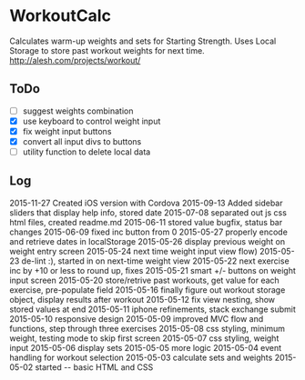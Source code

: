 # WorkoutCalc

Calculates warm-up weights and sets for Starting Strength. Uses Local Storage to store past workout weights for next time. http://alesh.com/projects/workout/

## ToDo

- [ ] suggest weights combination
- [X] use keyboard to control weight input
- [X] fix weight input buttons
- [X] convert all input divs to buttons
- [ ] utility function to delete local data

## Log
2015-11-27 Created iOS version with Cordova
2015-09-13 Added sidebar sliders that display help info, stored date
2015-07-08 separated out js css html files, created readme.md
2015-06-11 stored value bugfix, status bar changes
2015-06-09 fixed inc button from 0
2015-05-27 properly encode and retrieve dates in localStorage
2015-05-26 display previous weight on weight entry screen
2015-05-24 next time weight input view flow)
2015-05-23 de-lint :), started in on next-time weight view
2015-05-22 next exercise inc by +10 or less to round up, fixes
2015-05-21 smart +/- buttons on weight input screen
2015-05-20 store/retrive past workouts, get value for each exercise, pre-populate field
2015-05-16 finally figure out workout storage object, display results after workout
2015-05-12 fix view nesting, show stored values at end
2015-05-11 iphone refinements, stack exchange submit
2015-05-10 responsive design
2015-05-09 improved MVC flow and functions, step through three exercises
2015-05-08 css styling, minimum weight, testing mode to skip first screen
2015-05-07 css styling, weight input
2015-05-06 display sets
2015-05-05 more logic
2015-05-04 event handling for workout selection
2015-05-03 calculate sets and weights
2015-05-02 started -- basic HTML and CSS